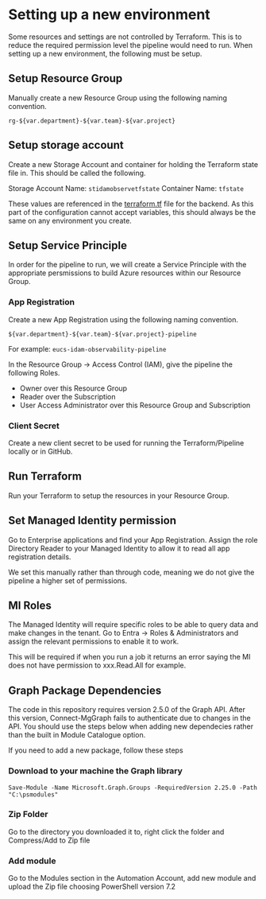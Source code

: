 # Setting up a new environment

Some resources and settings are not controlled by Terraform. This is to reduce the required permission level the pipeline would need to run. When setting up a new environment, the following must be setup.

## Setup Resource Group

Manually create a new Resource Group using the following naming convention.

`rg-${var.department}-${var.team}-${var.project}`

## Setup storage account

Create a new Storage Account and container for holding the Terraform state file in. This should be called the following.

Storage Account Name: `stidamobservetfstate`
Container Name: `tfstate`

These values are referenced in the [terraform.tf](../../terraform/terraform.tf) file for the backend. As this part of the configuration cannot accept variables, this should always be the same on any environment you create.

## Setup Service Principle

In order for the pipeline to run, we will create a Service Principle with the appropriate persmissions to build Azure resources within our Resource Group.

### App Registration

Create a new App Registration using the following naming convention.

`${var.department}-${var.team}-${var.project}-pipeline`

For example: `eucs-idam-observability-pipeline`

In the Resource Group -> Access Control (IAM), give the pipeline the following Roles.

* Owner over this Resource Group
* Reader over the Subscription
* User Access Administrator over this Resource Group and Subscription

### Client Secret

Create a new client secret to be used for running the Terraform/Pipeline locally or in GitHub.

## Run Terraform

Run your Terraform to setup the resources in your Resource Group.

## Set Managed Identity permission

Go to Enterprise applications and find your App Registration. Assign the role Directory Reader to your Managed Identity to allow it to read all app registration details.

We set this manually rather than through code, meaning we do not give the pipeline a higher set of permissions.

## MI Roles

The Managed Identity will require specific roles to be able to query data and make changes in the tenant. Go to Entra -> Roles & Administrators and assign the relevant permissions to enable it to work.

This will be required if when you run a job it returns an error saying the MI does not have permission to xxx.Read.All for example.

## Graph Package Dependencies

The code in this repository requires version 2.5.0 of the Graph API. After this version, Connect-MgGraph fails to authenticate due to changes in the API. You should use the steps below when adding new dependecies rather than the built in Module Catalogue option.

If you need to add a new package, follow these steps

### Download to your machine the Graph library

`Save-Module -Name Microsoft.Graph.Groups -RequiredVersion 2.25.0 -Path "C:\psmodules"`

### Zip Folder

Go to the directory you downloaded it to, right click the folder and Compress/Add to Zip file

### Add module

Go to the Modules section in the Automation Account, add new module and upload the Zip file choosing PowerShell version 7.2
